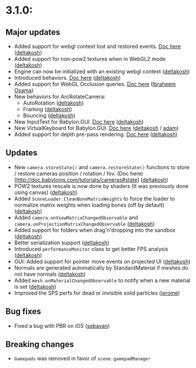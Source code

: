 # 3.1.0:

## Major updates
- Added support for webgl context lost and restored events. [Doc here](http://doc.babylonjs.com/tutorials/optimizing_your_scene#handling-webgl-context-lost) ([deltakosh](https://github.com/deltakosh))
- Added support for non-pow2 textures when in WebGL2 mode ([deltakosh](https://github.com/deltakosh))
- Engine can now be initialized with an existing webgl context ([deltakosh](https://github.com/deltakosh))
- Introduced behaviors. [Doc here](http://doc.babylonjs.com/overviews/behaviors) ([deltakosh](https://github.com/deltakosh))
- Added support for WebGL Occlusion queries. [Doc here](http://doc.babylonjs.com/overviews/occlusionquery) ([Ibraheem Osama](https://github.com/IbraheemOsama))
- New behaviors for ArcRotateCamera:
  - AutoRotation ([deltakosh](https://github.com/deltakosh))
  - Framing ([deltakosh](https://github.com/deltakosh))
  - Bouncing ([deltakosh](https://github.com/deltakosh))
- New InputText for Babylon.GUI. [Doc here](http://doc.babylonjs.com/overviews/gui#inputtext) ([deltakosh](https://github.com/deltakosh))
- New VirtualKeyboard for Babylon.GUI. [Doc here](http://doc.babylonjs.com/overviews/gui#virtualkeyboard) ([deltakosh](https://github.com/deltakosh) / [adam](https://github.com/abow))
- Added support for depth pre-pass rendering. [Doc here](http://doc.babylonjs.com/tutorials/transparency_and_how_meshes_are_rendered#depth-pre-pass-meshes) ([deltakosh](https://github.com/deltakosh))

## Updates
- New `camera.storeState()` and `camera.restoreState()` functions to store / restore cameras position / rotation / fov. (Doc here)[http://doc.babylonjs.com/tutorials/cameras#state] ([deltakosh](https://github.com/deltakosh))
- POW2 textures rescale is now done by shaders (It was previously done using canvas) ([deltakosh](https://github.com/deltakosh))
- Added `SceneLoader.CleanBoneMatrixWeights` to force the loader to normalize matrix weights when loading bones (off by default) ([deltakosh](https://github.com/deltakosh)) 
- Added `camera.onViewMatrixChangedObservable` and `camera.onProjectionMatrixChangedObservable` ([deltakosh](https://github.com/deltakosh))
- Added support for folders when drag'n'dropping into the sandbox ([deltakosh](https://github.com/deltakosh))
- Better serialization support ([deltakosh](https://github.com/deltakosh))
- Introduced `performanceMonitor` class to get better FPS analysis ([deltakosh](https://github.com/deltakosh))
- GUI: Added support for pointer move events on projected UI ([deltakosh](https://github.com/deltakosh))
- Normals are generated automatically by StandardMaterial if meshes do not have normals ([deltakosh](https://github.com/deltakosh))
- Added `mesh.onMaterialChangedObservable` to notify when a new material is set ([deltakosh](https://github.com/deltakosh))
- Improved the SPS perfs for dead or invisible solid particles ([jerome](https://github.com/jbousquie))  

## Bug fixes
- Fixed a bug with PBR on iOS ([sebavan](https://github.com/sebavan))

## Breaking changes
- `Gamepads` was removed in favor of `scene.gamepadManager`
